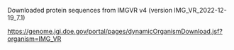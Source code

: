 Downloaded protein sequences from IMGVR v4 (version IMG_VR_2022-12-19_7.1)

https://genome.jgi.doe.gov/portal/pages/dynamicOrganismDownload.jsf?organism=IMG_VR
